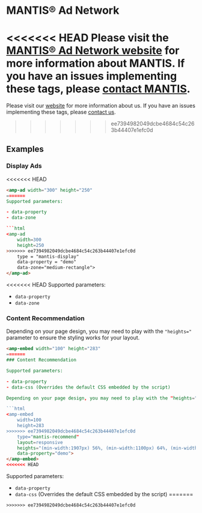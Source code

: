 <!---
Copyright 2016 The AMP HTML Authors. All Rights Reserved.

Licensed under the Apache License, Version 2.0 (the "License");
you may not use this file except in compliance with the License.
You may obtain a copy of the License at

      http://www.apache.org/licenses/LICENSE-2.0

Unless required by applicable law or agreed to in writing, software
distributed under the License is distributed on an "AS-IS" BASIS,
WITHOUT WARRANTIES OR CONDITIONS OF ANY KIND, either express or implied.
See the License for the specific language governing permissions and
limitations under the License.
-->

# MANTIS® Ad Network

<<<<<<< HEAD
Please visit the [MANTIS® Ad Network website](https://www.mantisadnetwork.com) for more information about MANTIS. If you have an issues implementing these tags, please [contact MANTIS](http://www.mantisadnetwork.com/contact/).
=======
Please visit our [website](https://www.mantisadnetwork.com) for more information about us. If you have an issues implementing these tags, please [contact us](http://www.mantisadnetwork.com/contact/).
>>>>>>> ee7394982049dcbe4684c54c263b44407e1efc0d

## Examples

### Display Ads

<<<<<<< HEAD
```html
<amp-ad width="300" height="250"
=======
Supported parameters:

- data-property
- data-zone

```html
<amp-ad
    width=300
    height=250
>>>>>>> ee7394982049dcbe4684c54c263b44407e1efc0d
    type = "mantis-display"
    data-property = "demo"
    data-zone="medium-rectangle">
</amp-ad>
```

<<<<<<< HEAD
Supported parameters:

- `data-property`
- `data-zone`


### Content Recommendation

Depending on your page design, you may need to play with the `"heights="` parameter to ensure the styling works for your layout.

```html
<amp-embed width="100" height="283"
=======
### Content Recommendation

Supported parameters:

- data-property
- data-css (Overrides the default CSS embedded by the script)

Depending on your page design, you may need to play with the "heights=" parameter to ensure the styling works for your layout.

```html
<amp-embed
    width=100
    height=283
>>>>>>> ee7394982049dcbe4684c54c263b44407e1efc0d
    type="mantis-recommend"
    layout=responsive
    heights="(min-width:1907px) 56%, (min-width:1100px) 64%, (min-width:780px) 75%, (min-width:480px) 105%, 200%"
    data-property="demo">
</amp-embed>
<<<<<<< HEAD
```

Supported parameters:

- `data-property`
- `data-css` (Overrides the default CSS embedded by the script)
=======
```
>>>>>>> ee7394982049dcbe4684c54c263b44407e1efc0d
